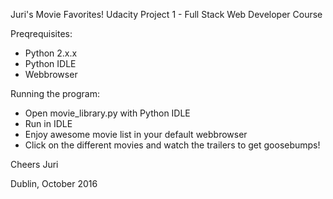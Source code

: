 Juri's Movie Favorites!
Udacity Project 1 - Full Stack Web Developer Course

Preqrequisites:
- Python 2.x.x
- Python IDLE
- Webbrowser

Running the program:
- Open movie_library.py with Python IDLE
- Run in IDLE
- Enjoy awesome movie list in your default webbrowser
- Click on the different movies and watch the trailers to get goosebumps!


Cheers
Juri

Dublin, October 2016